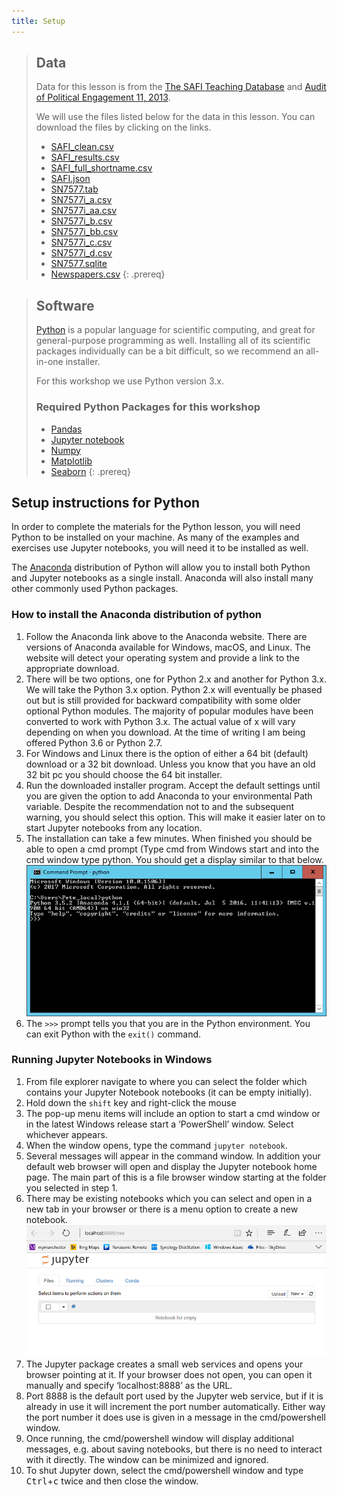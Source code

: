 ```yaml
---
title: Setup
---
```


> ## Data
> Data for this lesson is from the [The SAFI Teaching Database](http://datacarpentry.org/socialsci-workshop/data/) and [Audit of Political Engagement 11, 2013](http://doi.org/10.5255/UKDA-SN-7577-1).
>
> We will use the files listed below for the data in this lesson. You can download the files by clicking on the links.
>
> - [SAFI_clean.csv](/data/SAFI_clean.csv)
> - [SAFI_results.csv](/data/SAFI_results.csv)
> - [SAFI\_full\_shortname.csv](/data/SAFI_full_shortname.csv)
> - [SAFI.json](/data/SAFI.json)
> - [SN7577.tab](/data/SN7577.tab)
> - [SN7577i_a.csv](/data/SN7577i_a.csv)
> - [SN7577i_aa.csv](/data/SN7577i_aa.csv)
> - [SN7577i_b.csv](/data/SN7577i_b.csv)
> - [SN7577i_bb.csv](/data/SN7577i_bb.csv)
> - [SN7577i_c.csv](/data/SN7577i_c.csv)
> - [SN7577i_d.csv](/data/SN7577i_d.csv)
> - [SN7577.sqlite](/data/SN7577.sqlite)
> - [Newspapers.csv](/data/Newspapers.csv)
{: .prereq}

> ## Software
> [Python](http://python.org) is a popular language for
> scientific computing, and great for general-purpose programming as
> well.  Installing all of its scientific packages individually can be
> a bit difficult, so we recommend an all-in-one installer.
>
> For this workshop we use Python version 3.x.
> 
> ### Required Python Packages for this workshop
> 
> * [Pandas](http://pandas.pydata.org/)
> * [Jupyter notebook](http://jupyter.org/)
> * [Numpy](http://www.numpy.org/)
> * [Matplotlib](http://matplotlib.org/)
> * [Seaborn](https://seaborn.pydata.org)
{: .prereq}


## Setup instructions for Python

In order to complete the materials for the Python lesson, you will need Python to be installed on your machine. As many of the examples and exercises use Jupyter notebooks, you will need it to be installed as well.

The [Anaconda](https://www.anaconda.com/download/) distribution of Python will allow you to install both Python and Jupyter notebooks as a single install. Anaconda will also install many other commonly used Python packages.

### How to install the Anaconda distribution of python

1.	Follow the Anaconda link above to the Anaconda website. There are versions of Anaconda available for Windows, macOS, and Linux. The website will detect your operating system and provide a link to the appropriate download.
2.	There will be two options, one for Python 2.x and another for Python 3.x. We will take the Python 3.x option. Python 2.x will eventually be phased out but is still provided for backward compatibility with some older optional Python modules. The majority of popular modules have been converted to work with Python 3.x. The actual value of x will vary depending on when you download. At the time of writing I am being offered Python 3.6 or Python 2.7.
3.	For Windows and Linux there is the option of either a 64 bit (default) download or a 32 bit download. Unless you know that you have an old 32 bit pc you should choose the 64 bit installer.
4.	Run the downloaded installer program. Accept the default settings until you are given the option to add Anaconda to your environmental Path variable. Despite the recommendation not to and the subsequent warning, you should select this option. This will make it easier later on to start Jupyter notebooks from any location.
5.	The installation can take a few minutes. When finished you should be able to open a cmd prompt (Type cmd from Windows start and into the cmd window type python. You should get a display similar to that below.
![Python Install](/fig/Python_install_1.png)
6.	The `>>>` prompt tells you that you are in the Python environment. You can exit Python with the `exit()` command.



### Running Jupyter Notebooks in Windows

1. From file explorer navigate to where you can select the folder which contains your Jupyter Notebook notebooks (it can be empty initially).
2. Hold down the `shift` key and right-click the mouse
3.	The pop-up menu items will include an option to start a cmd window or in the latest Windows release start a ‘PowerShell’ window. Select whichever appears.
4.	When the window opens, type the command `jupyter notebook`.
5.	Several messages will appear in the command window. In addition your default web browser will open and display the Jupyter notebook home page. The main part of this is a file browser window starting at the folder you selected in step 1.
6.	There may be existing notebooks which you can select and open in a new tab in your browser or there is a menu option to create a new notebook.
![Python Install](/fig/Python_install_2.png)
7.	The Jupyter package creates a small web services and opens your browser pointing at it. If your browser does not open, you can open it manually and specify ‘localhost:8888’ as the URL.
8.	Port 8888 is the default port used by the Jupyter web service, but if it is already in use it will increment the port number automatically. Either way the port number it does use is given in a message in the cmd/powershell window.
9.	Once running, the cmd/powershell window will display additional messages, e.g. about saving notebooks, but there is no need to interact with it directly. The window can be minimized and ignored.
10.	To shut Jupyter down, select the cmd/powershell window and type <kbd>Ctrl</kbd>+<kbd>c</kbd> twice and then close the window.
